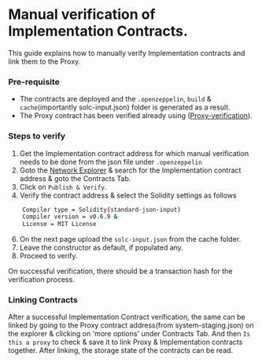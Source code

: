 
# Manual verification of Implementation Contracts.

This guide explains how to manually verify Implementation contracts and link them to the Proxy.

### Pre-requisite
- The contracts are deployed and the `.openzeppelin`, `build` & `cache`(importantly solc-input.json) folder is generated as a result.
- The Proxy contract has been verified already using ([Proxy-verification]()).

### Steps to verify

1. Get the Implementation contract address for which manual verification needs to be done from the json file under `.openzeppelin`
2. Goto the [Network Explorer](snowtrace.io) & search for the Implementation contract address & goto the Contracts Tab.
3. Click on `Publish & Verify`.
4. Verify the contract address & select the Solidity settings as follows           

```bash
    Compiler type = Solidity(standard-json-input)
    Compiler version = v0.6.9 & 
    License = MIT License
```
    
6. On the next page upload the `solc-input.json` from the cache folder.
7. Leave the constructor as default, if populated any.
8. Proceed to verify.

On successful verification, there should be a transaction hash for the verification process.

### Linking Contracts

After a successful Implementation Contract verification, the same can be linked by going to the Proxy contract address(from system-staging.json) on the explorer & clicking on 'more options' under Contracts Tab.
And then `Is this a proxy` to check & save it to link Proxy & Implementation contracts together.
After linking, the storage state of the contracts can be read.